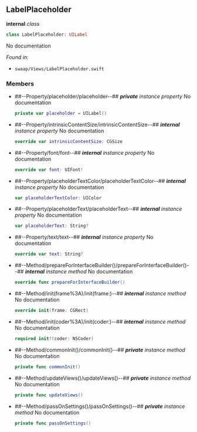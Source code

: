 ## LabelPlaceholder

**internal** *class*

```swift
class LabelPlaceholder: UILabel
```

No documentation



*Found in:*

* `swaap/Views/LabelPlaceholder.swift`


### Members



* ##--Property/placeholder/placeholder--##
	***private*** *instance property*
	No documentation
	```swift
	private var placeholder = UILabel()
	```

* ##--Property/intrinsicContentSize/intrinsicContentSize--##
	***internal*** *instance property*
	No documentation
	```swift
	override var intrinsicContentSize: CGSize
	```

* ##--Property/font/font--##
	***internal*** *instance property*
	No documentation
	```swift
	override var font: UIFont!
	```

* ##--Property/placeholderTextColor/placeholderTextColor--##
	***internal*** *instance property*
	No documentation
	```swift
	var placeholderTextColor: UIColor
	```

* ##--Property/placeholderText/placeholderText--##
	***internal*** *instance property*
	No documentation
	```swift
	var placeholderText: String?
	```

* ##--Property/text/text--##
	***internal*** *instance property*
	No documentation
	```swift
	override var text: String?
	```

* ##--Method/prepareForInterfaceBuilder()/prepareForInterfaceBuilder()--##
	***internal*** *instance method*
	No documentation
	```swift
	override func prepareForInterfaceBuilder()
	```

* ##--Method/init(frame%3A)/init(frame:)--##
	***internal*** *instance method*
	No documentation
	```swift
	override init(frame: CGRect)
	```

* ##--Method/init(coder%3A)/init(coder:)--##
	***internal*** *instance method*
	No documentation
	```swift
	required init?(coder: NSCoder)
	```

* ##--Method/commonInit()/commonInit()--##
	***private*** *instance method*
	No documentation
	```swift
	private func commonInit()
	```

* ##--Method/updateViews()/updateViews()--##
	***private*** *instance method*
	No documentation
	```swift
	private func updateViews()
	```

* ##--Method/passOnSettings()/passOnSettings()--##
	***private*** *instance method*
	No documentation
	```swift
	private func passOnSettings()
	```



